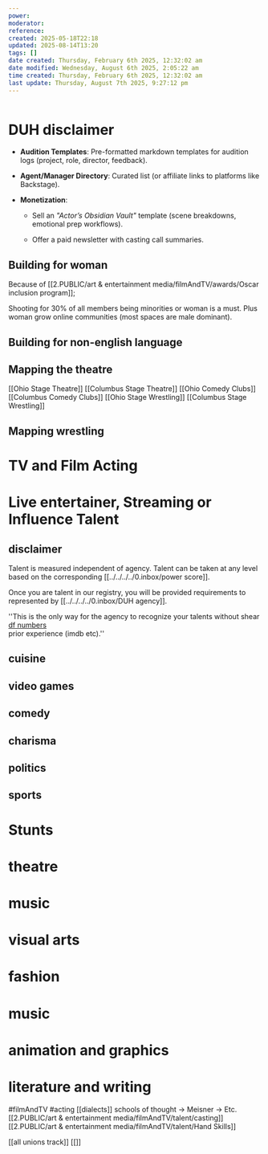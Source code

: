 ```yaml
---
power: 
moderator: 
reference: 
created: 2025-05-18T22:18
updated: 2025-08-14T13:20
tags: []
date created: Thursday, February 6th 2025, 12:32:02 am
date modified: Wednesday, August 6th 2025, 2:05:22 am
time created: Thursday, February 6th 2025, 12:32:02 am
last update: Thursday, August 7th 2025, 9:27:12 pm
---
```

```table-of-contents
```
# DUH disclaimer

- **Audition Templates**: Pre-formatted markdown templates for audition logs (project, role, director, feedback).
    
- **Agent/Manager Directory**: Curated list (or affiliate links to platforms like Backstage).
    
- **Monetization**:
    
    - Sell an _"Actor’s Obsidian Vault"_ template (scene breakdowns, emotional prep workflows).
        
    - Offer a paid newsletter with casting call summaries.


## Building for woman
Because of [[2.PUBLIC/art & entertainment media/filmAndTV/awards/Oscar inclusion program]];

Shooting for 30% of all members being minorities or woman is a must.
Plus woman grow online communities (most spaces are male dominant).

## Building for non-english language

## Mapping the theatre
[[Ohio Stage Theatre]]
[[Columbus Stage Theatre]]
[[Ohio Comedy Clubs]]
[[Columbus Comedy Clubs]]
[[Ohio Stage Wrestling]]
[[Columbus Stage Wrestling]]

## Mapping wrestling

# TV and Film Acting

# Live entertainer, Streaming or Influence Talent
## disclaimer
Talent is measured independent of agency. Talent can be taken at any level based on the corresponding [[../../../../0.inbox/power score]].  

Once you are talent in our registry, you will be provided requirements to represented by [[../../../../0.inbox/DUH agency]].

''This is the only way for the agency to recognize your talents without shear [df numbers](https://localhost/tiki-26.2/tiki-editpage.php?page=digital+foot+print)  
prior experience (imdb etc).''
## cuisine
## video games

## comedy
## charisma
## politics
## sports

# Stunts

# theatre

# music

# visual arts

# fashion

# music

# animation and graphics

# literature and writing

 #filmAndTV #acting 
 [[dialects]]
schools of thought -> Meisner -> Etc.
[[2.PUBLIC/art & entertainment media/filmAndTV/talent/casting]]
[[2.PUBLIC/art & entertainment media/filmAndTV/talent/Hand Skills]]

[[all unions track]]
[[]]